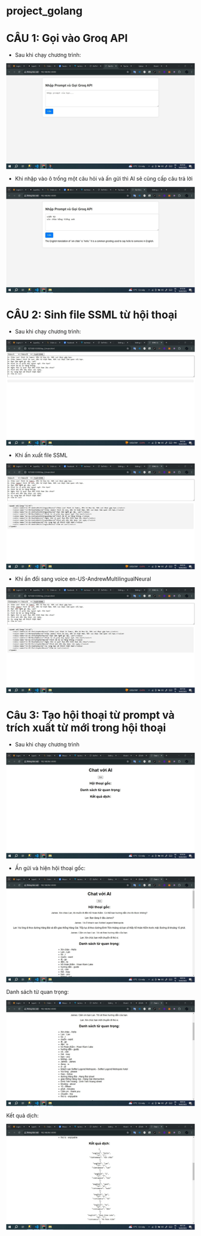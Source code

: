 # project_golang
# CÂU 1: Gọi vào Groq API
- Sau khi chạy chương trình:
  
![Bài 1](https://github.com/Khoin06/project_golang/blob/main/lap1_1.jpg)

- Khi nhập vào ô trống một câu hỏi  và ấn gửi thì AI sẽ cũng cấp câu trả lời 

![Bài 1](https://github.com/Khoin06/project_golang/blob/main/lap1_2.jpg)

# CÂU 2: Sinh file SSML từ hội thoại

- Sau khi chạy chương trình:

![Bài 2](https://github.com/Khoin06/project_golang/blob/main/lap2.1.jpg)

- Khi ấn xuất file SSML
  
![Bài 2](https://github.com/Khoin06/project_golang/blob/main/lap2.2.jpg)

- Khi ấn đổi sang voice en-US-AndrewMultilingualNeural

![Bài 2](https://github.com/Khoin06/project_golang/blob/main/lap2.3.jpg)

# Câu 3: Tạo hội thoại từ prompt và trích xuất từ mới trong hội thoại
- Sau khi chạy chương trình
  
![Bài 3](https://github.com/Khoin06/project_golang/blob/main/3.1.jpg)


- Ấn gửi và hiện hội thoại gốc:
  
![Bài 3](https://github.com/Khoin06/project_golang/blob/main/3.2.jpg)

Danh sách từ quan trọng:

![Bài 3](https://github.com/Khoin06/project_golang/blob/main/3.3.jpg)

Kết quả dịch:

![Bài 3](https://github.com/Khoin06/project_golang/blob/main/3.4.jpg)
